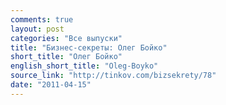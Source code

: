 ```yaml
---
comments: true
layout: post
categories: "Все выпуски"
title: "Бизнес-секреты: Олег Бойко"
short_title: "Олег Бойко"
english_short_title: "Oleg-Boyko"
source_link: "http://tinkov.com/bizsekrety/78"
date: "2011-04-15"
---
```

